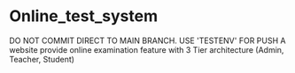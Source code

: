 # Online_test_system
DO NOT COMMIT DIRECT TO MAIN BRANCH. USE 'TESTENV' FOR PUSH
A website provide online examination feature with 3 Tier architecture (Admin, Teacher, Student)  
